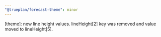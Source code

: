 ```yaml
---
"@trueplan/forecast-theme": minor
---
```


[theme]: new line height values. lineHeight[2] key was removed and value moved to lineHeight[5].

